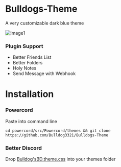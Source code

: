 # Bulldogs-Theme
A very customizable dark blue theme

![image1](https://cdn.discordapp.com/attachments/825154270881775677/872222500367515688/unknown.png)

### Plugin Support
* Better Friends List
* Better Folders
* Holy Notes
* Send Message with Webhook

# Installation

### Powercord
Paste into command line
```
cd powercord/src/Powercord/themes && git clone https://github.com/Bulldog3321/Bulldogs-Theme
```

### Better Discord
Drop [Bulldog'sBD.theme.css](https://github.com/Bulldog3321/Bulldogs-Theme/blob/main/Bulldog'sBD.theme.css) into your themes folder
